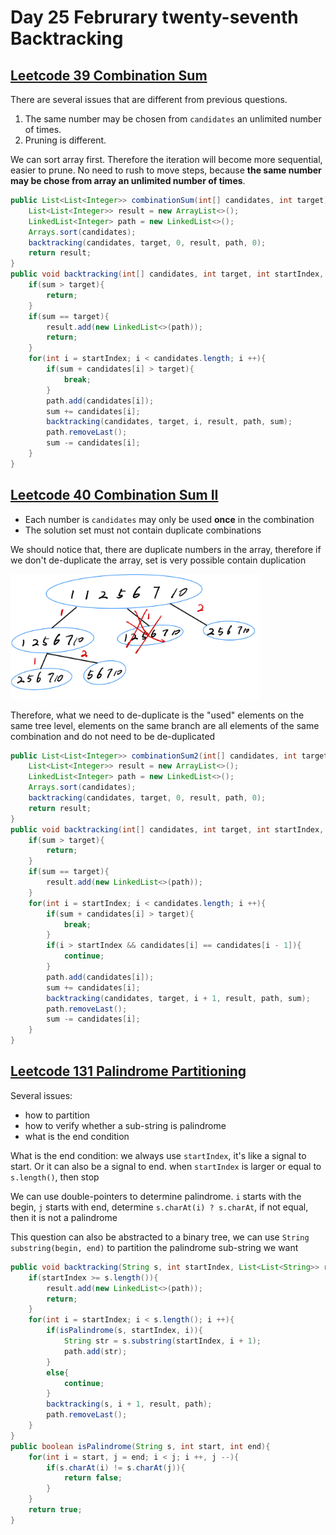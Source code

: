 # Day 25 Februrary twenty-seventh Backtracking

## [Leetcode 39 Combination Sum](https://leetcode.com/problems/combination-sum/description/)

There are several issues that are different from previous questions.

1. The same number may be chosen from `candidates` an unlimited number of times.
2. Pruning is different.

We can sort array first. Therefore the iteration will become more sequential, easier to prune. No need to rush to move steps, because **the same number may be chose from array an unlimited number of times**.

```java
public List<List<Integer>> combinationSum(int[] candidates, int target) {
    List<List<Integer>> result = new ArrayList<>();
    LinkedList<Integer> path = new LinkedList<>();
    Arrays.sort(candidates);
    backtracking(candidates, target, 0, result, path, 0);
    return result;
}
public void backtracking(int[] candidates, int target, int startIndex, List<List<Integer>> result, LinkedList<Integer> path, int sum){
    if(sum > target){
        return;
    }
    if(sum == target){
        result.add(new LinkedList<>(path));
        return;
    }
    for(int i = startIndex; i < candidates.length; i ++){
        if(sum + candidates[i] > target){
            break;
        }
        path.add(candidates[i]);
        sum += candidates[i];
        backtracking(candidates, target, i, result, path, sum);
        path.removeLast();
        sum -= candidates[i];
    }
}
```

## [Leetcode 40 Combination Sum II](https://leetcode.com/problems/combination-sum-ii/description/)

* Each number is `candidates` may only be used **once** in the combination
* The solution set must not contain duplicate combinations

We should notice that, there are duplicate numbers in the array, therefore
if we don't de-duplicate the array, set is very possible contain duplication

<img src="../picture/Februrary%20twenty-seventh/de-duplication.jpg" width = "400" height = "200" alt="de-duplication" align=center/>

Therefore, what we need to de-duplicate is the "used" elements on the same tree level, elements on the same branch are all elements of the same combination and do not need to be de-duplicated

```java
public List<List<Integer>> combinationSum2(int[] candidates, int target) {
    List<List<Integer>> result = new ArrayList<>();
    LinkedList<Integer> path = new LinkedList<>();
    Arrays.sort(candidates);
    backtracking(candidates, target, 0, result, path, 0);
    return result;
}
public void backtracking(int[] candidates, int target, int startIndex, List<List<Integer>> result, LinkedList<Integer> path, int sum){
    if(sum > target){
        return;
    }
    if(sum == target){
        result.add(new LinkedList<>(path));
    }
    for(int i = startIndex; i < candidates.length; i ++){
        if(sum + candidates[i] > target){
            break;
        }
        if(i > startIndex && candidates[i] == candidates[i - 1]){
            continue;
        }
        path.add(candidates[i]);
        sum += candidates[i];
        backtracking(candidates, target, i + 1, result, path, sum);
        path.removeLast();
        sum -= candidates[i];
    }
}
```

## [Leetcode 131 Palindrome Partitioning](https://leetcode.com/problems/palindrome-partitioning/description/)

Several issues:

* how to partition
* how to verify whether a sub-string is palindrome
* what is the end condition

What is the end condition: we always use `startIndex`, it's like a signal to start. Or it can also be a signal to end. when `startIndex` is larger or equal to `s.length()`, then stop

We can use double-pointers to determine palindrome. `i` starts with the begin, `j` starts with end, determine `s.charAt(i) ? s.charAt`, if not equal, then it is not a palindrome

This question can also be abstracted to a binary tree, we can use `String substring(begin, end)` to partition the palindrome sub-string we want

```java
public void backtracking(String s, int startIndex, List<List<String>> result, LinkedList<String> path){
    if(startIndex >= s.length()){
        result.add(new LinkedList<>(path));
        return;
    }
    for(int i = startIndex; i < s.length(); i ++){
        if(isPalindrome(s, startIndex, i)){
            String str = s.substring(startIndex, i + 1);
            path.add(str);
        }
        else{
            continue;
        }
        backtracking(s, i + 1, result, path);
        path.removeLast();
    }
}
public boolean isPalindrome(String s, int start, int end){
    for(int i = start, j = end; i < j; i ++, j --){
        if(s.charAt(i) != s.charAt(j)){
            return false;
        }
    }
    return true;
}
```
